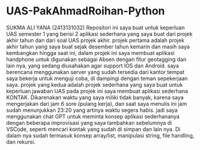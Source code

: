 # UAS-PakAhmadRoihan-Python
SUKMA ALI YANA (2413131032)
Repositori ini saya buat untuk keperluan UAS semester 1 yang berisi 2 aplikasi sederhana yang saya buat dari projek akhir tahun dan dari soal UAS projek akhir.
projek pertama adalah projek akhir tahun yang saya buat sejak desember tahun kemarin dan masih saya kembangkan hingga saat ini, dalam projek ini saya membuat aplikasi handphone untuk digunakan sebagai Absen dengan fitur geotagging dan lain nya, yang sedang diusahakan agar support IOS dan Android. saya berencana menggunakan server yang sudah tersedia dari kantor tempat saya bekerja untuk menguji coba, di dampingi dengan teman sepekerjaan saya.
projek yang kedua adalah projek sederhana yang saya buat untuk keperluan jawaban UAS pada projek ini saya membuat aplikasi sederhana KONTAK. Dikarenakan waktu yang saya miliki tidak banyak, karena saya mengerjakan dari jam 6 sore (pulang kerja), dan saat saya menulis ini jam sudah menunjukkan 23:20 yang artinya waktu segera habis. jadi saya menggunakan chat GPT untuk meminta konsep aplikasi sederhananya dengan beberapa improvisasi yang saya tambahkan sebelumnya di VSCode, seperti mencari kontak yang sudah di simpan dan lain nya. Di dalam nya sudah termasuk konsep array/list, manipulasi string, file handling, dan rekursi.
